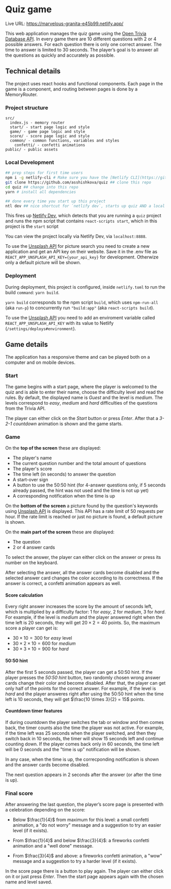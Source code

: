 # Quiz game

Live URL: https://marvelous-granita-e45b99.netlify.app/

This web application manages the quiz game using the [Open Trivia Database API](https://opentdb.com/). In every game there are 10 different questions with 2 or 4 possible answers. For each question there is only one correct answer. The time to answer is limited to 30 seconds. The player’s goal is to answer all the questions as quickly and accurately as possible.

## Technical details

The project uses react hooks and functional components. Each page in the game is a component, and routing between pages is done by a MemoryRouter.

### Project structure

```
src/
  index.js - memory router
  start/ - start page logic and style
  game/ - game page logic and style
  score/ - score page logic and style
  common/ - common functions, variables and styles
    confetti/ - confetti animations
public/ - public assets
```

### Local Development

```bash
## prep steps for first time users
npm i -g netlify-cli # Make sure you have the [Netlify CLI](https://github.com/netlify/cli) installed
git clone https://github.com/asshishkova/quiz ## clone this repo
cd quiz ## change into this repo
yarn # install all dependencies

## done every time you start up this project
ntl dev ## nice shortcut for `netlify dev`, starts up quiz AND a local Node.js server for your Netlify functions
```

This fires up [Netlify Dev](https://www.netlify.com/docs/cli/?utm_source=github&utm_medium=swyx-CRAL&utm_campaign=devex#netlify-dev-beta), which detects that you are running a `quiz` project and runs the npm script that contains `react-scripts start`, which in this project is the `start` script

You can view the project locally via Netlify Dev, via `localhost:8888`.

To use the [Unsplash API](unsplash.com/developers) for picture search you need to create a new application and get an API key on their website. Save it in the .env file as `REACT_APP_UNSPLASH_API_KEY={your_api_key}` for development. Otherwize only a default picture will be shown.

### Deployment

During deployment, this project is configured, inside `netlify.toml` to run the build `command`: `yarn build`.

`yarn build` corresponds to the npm script `build`, which uses `npm-run-all` (aka `run-p`) to concurrently run `"build:app"` (aka `react-scripts build`).

To use the [Unsplash API](unsplash.com/developers) you need to add an enviroment variable called `REACT_APP_UNSPLASH_API_KEY` with its value to Netlify (`/settings/deploys#environment`).

## Game details

The application has a responsive theme and can be played both on a computer and on mobile devices.

### Start

The game begins with a start page, where the player is welcomed to the quiz and is able to enter their name, choose the difficulty level and read the rules. By default, the displayed name is *Guest* and the level is *medium*. The levels correspond to *easy*, *medium* and *hard* difficulties of the questions from the Trivia API.

The player can either click on the *Start* button or press *Enter*.
After that a *3-2-1 countdown* animation is shown and the game starts.

### Game

On the **top of the screen** these are displayed:
- The player's name
- The current question number and the total amount of questions
- The player's score
- The time left (in seconds) to answer the question
- A start-over sign
- A button to use the 50:50 hint (for 4-answer questions only, if 5 seconds already passed, the hint was not used and the time is not up yet)
- A corresponding notification when the time is up

On the **bottom of the screen** a picture found by the question's keywords using [Unsplash API](unsplash.com/developers) is displayed. This API has a rate limit of 50 requests per hour. If the rate limit is reached or just no picture is found, a default picture is shown.

On the **main part of the screen** these are displayed:
- The question
- 2 or 4 answer cards

To select the answer, the player can either click on the answer or press its number on the keyboard.

After selecting the answer, all the answer cards become disabled and the selected answer card changes the color according to its correctness. If the answer is correct, a confetti animation appears as well.

#### Score calculation

Every right answer increases the score by the amount of seconds left, which is multiplied by a difficulty factor: 1 for *easy*, 2 for *medium*, 3 for *hard*. For example, if the level is *medium* and the player answered right when the time left is 20 seconds, they will get $20 \times 2 = 40$ points. So, the maximum score a player can get is:
- $30 \times 10 = 300$ for *easy* level
- $30 \times 2 \times 10 = 600$ for *medium*
- $30 \times 3 \times 10 = 900$ for *hard*

#### 50:50 hint

After the first 5 seconds passed, the player can get a 50:50 hint. If the player presses the *50:50 hint* button, two randomly chosen wrong answer cards change their color and become disabled. After that, the player can get only half of the points for the correct answer. For example, if the level is *hard* and the player answeres right after using the 50:50 hint when the time left is 10 seconds, they will get $\frac{10 \times 3}{2} = 15$ points.

#### Countdown timer features

If during countdown the player switches the tab or window and then comes back, the timer counts also the time the player was not active. For example, if the time left was 25 seconds when the player switched, and then they switch back in 10 seconds, the timer will show 15 seconds left and continue counting down. If the player comes back only in 60 seconds, the time left will be 0 seconds and the "time is up" notification will be shown.

In any case, when the time is up, the correcponding notification is shown and the answer cards become disabled.

The next question appears in 2 seconds after the answer (or after the time is up).

### Final score

After answering the last question, the player’s score page is presented with a celebration depending on the score:

- Below $\frac{1}{4}$ from maximum for this level: a small confetti animation, a "do not worry" message and a suggestion to try an easier level (if it exists).

- From $\frac{1}{4}$ and below $\frac{3}{4}$: a fireworks confetti animation and a "well done" message.

- From $\frac{3}{4}$ and above: a fireworks confetti animation, a "wow" message and a suggestion to try a harder level (if it exists).

In the score page there is a button to play again. The player can either click on it or just press *Enter*. Then the start page appears again with the chosen name and level saved.
